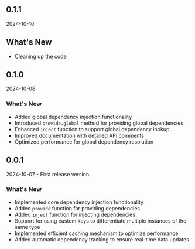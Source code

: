 ## 0.1.1

2024-10-10

## What's New

- Cleaning up the code

## 0.1.0

2024-10-08

### What's New

* Added global dependency injection functionality
* Introduced `provide.global` method for providing global dependencies
* Enhanced `inject` function to support global dependency lookup
* Improved documentation with detailed API comments
* Optimized performance for global dependency resolution

## 0.0.1

2024-10-07 - First release version.

### What's New

* Implemented core dependency injection functionality
* Added `provide` function for providing dependencies
* Added `inject` function for injecting dependencies
* Support for using custom keys to differentiate multiple instances of the same type
* Implemented efficient caching mechanism to optimize performance
* Added automatic dependency tracking to ensure real-time data updates
